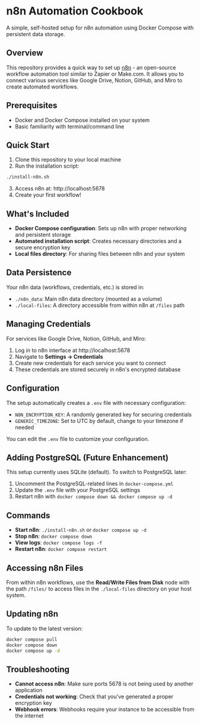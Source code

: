 # n8n Automation Cookbook

A simple, self-hosted setup for n8n automation using Docker Compose with persistent data storage.

## Overview

This repository provides a quick way to set up [n8n](https://n8n.io/) - an open-source workflow automation tool similar to Zapier or Make.com. It allows you to connect various services like Google Drive, Notion, GitHub, and Miro to create automated workflows.

## Prerequisites

- Docker and Docker Compose installed on your system
- Basic familiarity with terminal/command line

## Quick Start

1. Clone this repository to your local machine
2. Run the installation script:

```bash
./install-n8n.sh
```

3. Access n8n at: http://localhost:5678
4. Create your first workflow!

## What's Included

- **Docker Compose configuration**: Sets up n8n with proper networking and persistent storage
- **Automated installation script**: Creates necessary directories and a secure encryption key
- **Local files directory**: For sharing files between n8n and your system

## Data Persistence

Your n8n data (workflows, credentials, etc.) is stored in:
- `./n8n_data`: Main n8n data directory (mounted as a volume)
- `./local-files`: A directory accessible from within n8n at `/files` path

## Managing Credentials

For services like Google Drive, Notion, GitHub, and Miro:

1. Log in to n8n interface at http://localhost:5678
2. Navigate to **Settings → Credentials**
3. Create new credentials for each service you want to connect
4. These credentials are stored securely in n8n's encrypted database

## Configuration

The setup automatically creates a `.env` file with necessary configuration:

- `N8N_ENCRYPTION_KEY`: A randomly generated key for securing credentials
- `GENERIC_TIMEZONE`: Set to UTC by default, change to your timezone if needed

You can edit the `.env` file to customize your configuration.

## Adding PostgreSQL (Future Enhancement)

This setup currently uses SQLite (default). To switch to PostgreSQL later:

1. Uncomment the PostgreSQL-related lines in `docker-compose.yml`
2. Update the `.env` file with your PostgreSQL settings
3. Restart n8n with `docker compose down && docker compose up -d`

## Commands

- **Start n8n**: `./install-n8n.sh` or `docker compose up -d`
- **Stop n8n**: `docker compose down`
- **View logs**: `docker compose logs -f`
- **Restart n8n**: `docker compose restart`

## Accessing n8n Files

From within n8n workflows, use the **Read/Write Files from Disk** node with the path `/files/` to access files in the `./local-files` directory on your host system.

## Updating n8n

To update to the latest version:

```bash
docker compose pull
docker compose down
docker compose up -d
```

## Troubleshooting

- **Cannot access n8n**: Make sure ports 5678 is not being used by another application
- **Credentials not working**: Check that you've generated a proper encryption key
- **Webhook errors**: Webhooks require your instance to be accessible from the internet
